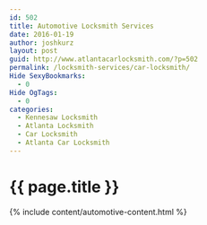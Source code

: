 ```yaml
---
id: 502
title: Automotive Locksmith Services
date: 2016-01-19
author: joshkurz
layout: post
guid: http://www.atlantacarlocksmith.com/?p=502
permalink: /locksmith-services/car-locksmith/
Hide SexyBookmarks:
  - 0
Hide OgTags:
  - 0
categories:
  - Kennesaw Locksmith
  - Atlanta Locksmith
  - Car Locksmith
  - Atlanta Car Locksmith
---
```


{{ page.title }}
================

<div class="pf-content">
  {% include content/automotive-content.html %}
</div>
